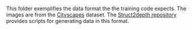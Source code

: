 This folder exemplifies the data format the the training code expects. The
images are from the [Cityscapes](https://www.cityscapes-dataset.com/) dataset.
The [Struct2depth repository](https://github.com/tensorflow/models/tree/archive/research/struct2depth)
provides scripts for generating data in this format.
